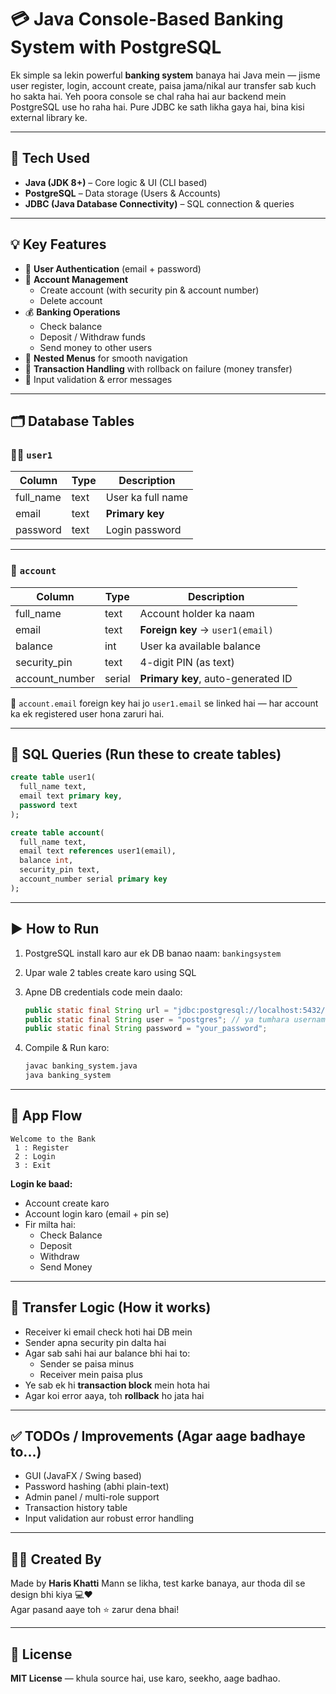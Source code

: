 # 💳 Java Console-Based Banking System with PostgreSQL

Ek simple sa lekin powerful **banking system** banaya hai Java mein — jisme user register, login, account create, paisa jama/nikal aur transfer sab kuch ho sakta hai. Yeh poora console se chal raha hai aur backend mein PostgreSQL use ho raha hai. Pure JDBC ke sath likha gaya hai, bina kisi external library ke.

---

## 🔧 Tech Used

- **Java (JDK 8+)** – Core logic & UI (CLI based)
- **PostgreSQL** – Data storage (Users & Accounts)
- **JDBC (Java Database Connectivity)** – SQL connection & queries

---

## 💡 Key Features

- 🔐 **User Authentication** (email + password)
- 🧾 **Account Management**
  - Create account (with security pin & account number)
  - Delete account
- 💰 **Banking Operations**
  - Check balance
  - Deposit / Withdraw funds
  - Send money to other users
- 🔁 **Nested Menus** for smooth navigation
- 🧠 **Transaction Handling** with rollback on failure (money transfer)
- 🚫 Input validation & error messages

---

## 🗂 Database Tables

### 🧍‍♂️ `user1`

| Column     | Type | Description             |
|------------|------|-------------------------|
| full_name  | text | User ka full name       |
| email      | text | **Primary key**         |
| password   | text | Login password          |

---

### 🏦 `account`

| Column         | Type   | Description                                 |
|----------------|--------|---------------------------------------------|
| full_name      | text   | Account holder ka naam                      |
| email          | text   | **Foreign key** → `user1(email)`           |
| balance        | int    | User ka available balance                   |
| security_pin   | text   | 4-digit PIN (as text)                       |
| account_number | serial | **Primary key**, auto-generated ID          |

📌 `account.email` foreign key hai jo `user1.email` se linked hai — har account ka ek registered user hona zaruri hai.

---

## 🧾 SQL Queries (Run these to create tables)

```sql
create table user1(
  full_name text,
  email text primary key,
  password text
);

create table account(
  full_name text,
  email text references user1(email),
  balance int,
  security_pin text,
  account_number serial primary key
);
```

---

## ▶️ How to Run

1. PostgreSQL install karo aur ek DB banao naam: `bankingsystem`
2. Upar wale 2 tables create karo using SQL
3. Apne DB credentials code mein daalo:
   ```java
   public static final String url = "jdbc:postgresql://localhost:5432/bankingsystem";
   public static final String user = "postgres"; // ya tumhara username
   public static final String password = "your_password";
   ```

4. Compile & Run karo:

   ```bash
   javac banking_system.java
   java banking_system
   ```

---

## 🧪 App Flow

```
Welcome to the Bank
 1 : Register 
 2 : Login 
 3 : Exit 
```

**Login ke baad:**

- Account create karo
- Account login karo (email + pin se)
- Fir milta hai:
  - Check Balance
  - Deposit
  - Withdraw
  - Send Money

---

## 🔄 Transfer Logic (How it works)

- Receiver ki email check hoti hai DB mein
- Sender apna security pin dalta hai
- Agar sab sahi hai aur balance bhi hai to:
  - Sender se paisa minus
  - Receiver mein paisa plus
- Ye sab ek hi **transaction block** mein hota hai
- Agar koi error aaya, toh **rollback** ho jata hai

---

## ✅ TODOs / Improvements (Agar aage badhaye to...)

- GUI (JavaFX / Swing based)
- Password hashing (abhi plain-text)
- Admin panel / multi-role support
- Transaction history table
- Input validation aur robust error handling

---

## 🧑‍💻 Created By

Made by **Haris Khatti** 
Mann se likha, test karke banaya, aur thoda dil se design bhi kiya 💻❤️  
Agar pasand aaye toh ⭐ zarur dena bhai!

---

## 📜 License

**MIT License** — khula source hai, use karo, seekho, aage badhao.
